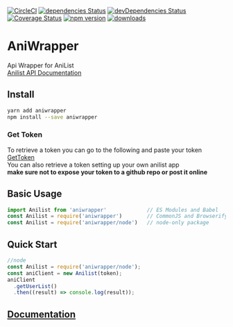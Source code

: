 [![CircleCI](https://circleci.com/gh/bote795/AniWrapper.svg?style=shield&circle-token=ce2f33360f50fe15289d265ebcbdf06f32f21360)](https://circleci.com/gh/bote795/AniWrapper)
[![dependencies Status](https://david-dm.org/bote795/AniWrapper/status.svg)](https://david-dm.org/bote795/AniWrapper)
[![devDependencies Status](https://david-dm.org/bote795/AniWrapper/dev-status.svg)](https://david-dm.org/bote795/AniWrapper?type=dev)
[![Coverage Status](https://coveralls.io/repos/github/bote795/AniWrapper/badge.svg?branch=master)](https://coveralls.io/github/bote795/AniWrapper?branch=master)
[![npm version](https://badge.fury.io/js/aniwrapper.svg)](https://badge.fury.io/js/aniwrapper)
[![downloads](https://img.shields.io/npm/dt/aniwrapper.svg)](https://img.shields.io/npm/dt/aniwrapper.svg)
# AniWrapper

Api Wrapper for AniList   
[Anilist API Documentation](https://anilist.gitbooks.io/anilist-apiv2-docs/)

## Install
 ```sh
yarn add aniwrapper
npm install --save aniwrapper
```


### Get Token
To retrieve a token you can go to the following and paste your token     
[GetToken](https://anilist.co/api/v2/oauth/authorize?client_id=673&response_type=token)    
You can also retrieve a token setting up your own anilist app   
<b>make sure not to expose your token to a github repo or post it online</b>

## Basic Usage
```js
import Anilist from 'aniwrapper'             // ES Modules and Babel
const Anilist = require('aniwrapper')        // CommonJS and Browserify
const Anilist = require('aniwrapper/node')   // node-only package
```
## Quick Start
```js
//node
const Anilist = require('aniwrapper/node');
const aniClient = new Anilist(token);
aniClient
  .getUserList()
  .then((result) => console.log(result));
```
## [Documentation](http://nicolasbotello.com/AniWrapper/)

